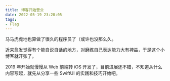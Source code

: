 ```yaml
---
title: 博客开始营业
date: 2022-05-19 23:20:05
tags:
- Flag
---
```


马马虎虎地也算做了很久的程序员了（或许也没那么久。

近来愈发觉得有个能自说自话的地方，对磨练自己表达能力大有裨益，于是这个小博客就开张了。

2019 年开始就慢慢从 Web 前端转 iOS 开发了，目前进展还不错，不知道从什么内容写起，就先从分享一些 SwiftUI 的实践和技巧开始吧。